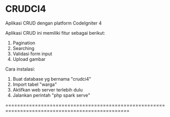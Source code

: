 # CRUDCI4
Aplikasi CRUD dengan platform CodeIgniter 4

Aplikasi CRUD ini memiliki fitur sebagai berikut:
1. Pagination
2. Searching
3. Validasi form input
4. Upload gambar

Cara instalasi:
1. Buat database yg bernama "crudci4"
2. Import tabel "warga"
3. Aktifkan web server terlebih dulu
5. Jalankan perintah "php spark serve"

================================================================================================
